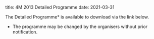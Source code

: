 title: 4M 2013 Detailed Programme
date: 2021-03-31

The Detailed Programme* is available to download via the link below.
* The programme may be changed by the organisers without prior notification.
<!--break-->